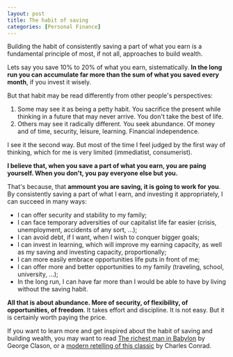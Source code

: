 ```yaml
---
layout: post
title: The habit of saving
categories: [Personal Finance]
---
```


Building the habit of consistently saving a part of what you earn is a fundamental principle of most, if not all, approaches to build wealth.

Lets say you save 10% to 20% of what you earn, sistematically. **In the long run you can accumulate far more than the sum of what you saved every month**, if you invest it wisely.

But that habit may be read differently from other people's perspectives:

1. Some may see it as being a petty habit. You sacrifice the present while thinking in a future that may never arrive. You don't take the best of life.
2. Others may see it radically different. You seek abundance. Of money and of time, security, leisure, learning. Financial independence.

I see it the second way. But most of the time I feel judged by the first way of thinking, which for me is very limited (immediatist, consumerist).

**I believe that, when you save a part of what you earn, you are paing yourself. When you don't, you pay everyone else but you.**

That's because, that **ammount you are saving, it is going to work for you**. By consistently saving a part of what I earn, and investing it appropriately, I can succeed in many ways:

- I can offer security and stability to my family;
- I can face temporary adversities of our capitalist life far easier (crisis, unemployment, accidents of any sort, ...);
- I can avoid debt, if I want, when I wish to conquer bigger goals;
- I can invest in learning, which will improve my earning capacity, as well as my saving and investing capacity, proportionally;
- I can more easily embrace opportunities life puts in front of me;
- I can offer more and better opportunities to my family (traveling, school, university, ...);
- In the long run, I can have far more than I would be able to have by living without the saving habit.

**All that is about abundance. More of security, of flexibility, of opportunities, of freedom**. It takes effort and discipline. It is not easy. But it is certainly worth paying the price.

If you want to learn more and get inspired about the habit of saving and building wealth, you may want to read [The richest man in Babylon](https://amzn.to/3oDaszo) by George Clason, or a [modern retelling of this classic](https://amzn.to/3zDz6pJ) by Charles Conrad.